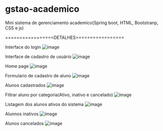 # gstao-academico
Mini sistema de gerenciamento academico(Spring boot, HTML, Bootstranp, CSS e js)

=================DETALHES=================

Interface do login
![image](https://user-images.githubusercontent.com/62452100/233028498-42636981-6763-4c5c-857b-46ed8dbcdc70.png)

Interface de cadastro de usuário
![image](https://user-images.githubusercontent.com/62452100/233029036-0d9b91cf-022c-4c3f-bfec-aa367557d011.png)

Home page
![image](https://user-images.githubusercontent.com/62452100/233029424-b38dda3c-fdc4-43a1-8c70-6882c64ce2ac.png)

Formulario de cadastro de aluno
![image](https://user-images.githubusercontent.com/62452100/233029807-670452b1-106f-4c50-96c5-115923cb2efe.png)

Alunos cadastrados
![image](https://user-images.githubusercontent.com/62452100/233030099-681230c1-39d5-4762-966a-24f01e04827a.png)


Filtrar aluno por categoria(Ativo, inativo e cancelado)
![image](https://user-images.githubusercontent.com/62452100/233032877-fb5e5dc4-2551-47f7-b19e-e4a6e084f997.png)

Listagem dos alunos ativos do sistema
![image](https://user-images.githubusercontent.com/62452100/233033117-ffcf588b-d81b-4e2e-acf8-c0f85f9818d7.png)

Alunnos inativos
![image](https://user-images.githubusercontent.com/62452100/233033255-13f5cb07-1dc0-4636-8b5b-936a010687d5.png)

Alunos cancelados
![image](https://user-images.githubusercontent.com/62452100/233033353-0d6fc1a5-d46e-4760-9458-85cd6eeccf33.png)
